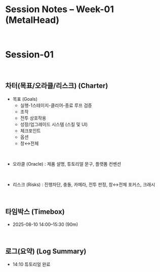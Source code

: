 # Session Notes – Week-01 (MetalHead)

<br>

# Session-01

<br>

## 차터(목표/오라클/리스크) (Charter)
- 목표 (Goals)
  - 실행-1스테이지-클리어-종료 루프 검증
  - 조작
  - 전투 상호작용
  - 성장/업그레이드 시스템 (스킬 및 UI)
  - 체크포인트
  - 옵션
  - 창↔전체

<br>

- 오라클 (Oracle) : 제품 설명, 튜토리얼 문구, 플랫폼 컨벤션

<br>

- 리스크 (Risks) : 진행차단, 충돌, 카메라, 전투 판정, 창↔전체 포커스, 크래시


<br>

## 타임박스 (Timebox)
- 2025-08-10 14:00–15:30 (90m)

<br>

## 로그(요약) (Log Summary)
- 14:10 튜토리얼 완료

